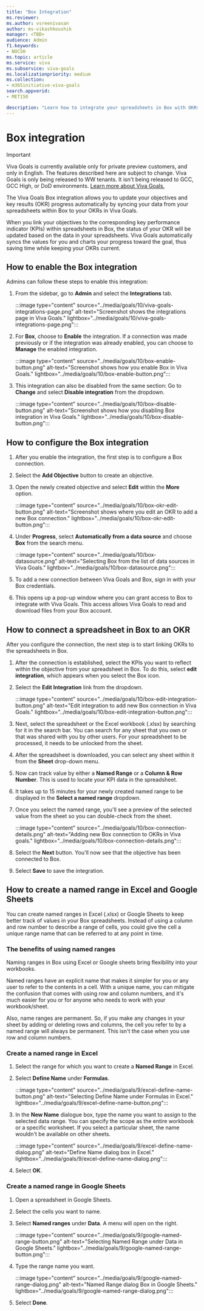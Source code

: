 ```yaml
---
title: "Box Integration"
ms.reviewer: 
ms.author: vsreenivasan
author: ms-vikashkoushik
manager: <TBD>
audience: Admin
f1.keywords:
- NOCSH
ms.topic: article
ms.service: viva
ms.subservice: viva-goals
ms.localizationpriority: medium
ms.collection:  
- m365initiative-viva-goals
search.appverid:
- MET150

description: "Learn how to integrate your spreadsheets in Box with OKRs in Viva Goals."
---
```


# Box integration

> [!IMPORTANT]
> Viva Goals is currently available only for private preview customers, and only in English. The features described here are subject to change. Viva Goals is only being released to WW tenants. It isn't being released to GCC, GCC High, or DoD environments. [Learn more about Viva Goals.](https://go.microsoft.com/fwlink/?linkid=2189933)

The Viva Goals Box integration allows you to update your objectives and key results (OKR) progress automatically by syncing your data from your spreadsheets within Box to your OKRs in Viva Goals. 
  
When you link your objectives to the corresponding key performance indicator (KPIs) within spreadsheets in Box, the status of your OKR will be updated based on the data in your spreadsheets. Viva Goals automatically syncs the values for you and charts your progress toward the goal, thus saving time while keeping your OKRs current.

## How to enable the Box integration

Admins can follow these steps to enable this integration:

1. From the sidebar, go to **Admin** and select the **Integrations** tab.
  
     :::image type="content" source="../media/goals/10/viva-goals-integrations-page.png" alt-text="Screenshot shows the integrations page in Viva Goals." lightbox="../media/goals/10/viva-goals-integrations-page.png":::

2. For **Box**, choose to **Enable** the integration. If a connection was made previously or if the integration was already enabled, you can choose to **Manage** the enabled integration.
  
    :::image type="content" source="../media/goals/10/box-enable-button.png" alt-text="Screenshot shows how you enable Box in Viva Goals." lightbox="../media/goals/10/box-enable-button.png":::

3. This integration can also be disabled from the same section: Go to **Change** and select **Disable integration** from the dropdown.
  
    :::image type="content" source="../media/goals/10/box-disable-button.png" alt-text="Screenshot shows how you disabling Box integration in Viva Goals." lightbox="../media/goals/10/box-disable-button.png":::

## How to configure the Box integration

1. After you enable the integration, the first step is to configure a Box connection.

2. Select the **Add Objective** button to create an objective.

3. Open the newly created objective and select **Edit** within the **More** option.
  
     :::image type="content" source="../media/goals/10/box-okr-edit-button.png" alt-text="Screenshot shows where you edit an OKR to add a new Box connection." lightbox="../media/goals/10/box-okr-edit-button.png":::

4. Under **Progress**, select **Automatically from a data source** and choose **Box** from the search menu.
  
    :::image type="content" source="../media/goals/10/box-datasource.png" alt-text="Selecting Box from the list of data sources in Viva Goals." lightbox="../media/goals/10/box-datasource.png":::

5. To add a new connection between Viva Goals and Box, sign in with your Box credentials.

6. This opens up a pop-up window where you can grant access to Box to integrate with Viva Goals. This access allows Viva Goals to read and download files from your Box account.

## How to connect a spreadsheet in Box to an OKR

After you configure the connection, the next step is to start linking OKRs to the spreadsheets in Box.

1. After the connection is established, select the KPIs you want to reflect within the objective from your spreadsheet in Box. To do this, select **edit integration**, which appears when you select the Box icon.

2. Select the **Edit Integration** link from the dropdown.
  
    :::image type="content" source="../media/goals/10/box-edit-integration-button.png" alt-text="Edit integration to add new Box connection in Viva Goals." lightbox="../media/goals/10/box-edit-integration-button.png":::

3. Next, select the spreadsheet or the Excel workbook (.xlsx) by searching for it in the search bar. You can search for any sheet that you own or that was shared with you by other users. For your spreadsheet to be processed, it needs to be unlocked from the sheet.

4. After the spreadsheet is downloaded, you can select any sheet within it from the **Sheet** drop-down menu.

5. Now can track value by either a **Named Range** or a **Column & Row Number**. This is used to locate your KPI data in the spreadsheet.

6. It takes up to 15 minutes for your newly created named range to be displayed in the **Select a named range** dropdown.

7. Once you select the named range, you'll see a preview of the selected value from the sheet so you can double-check from the sheet.
  
    :::image type="content" source="../media/goals/10/box-connection-details.png" alt-text="Adding new Box connection to OKRs in Viva goals." lightbox="../media/goals/10/box-connection-details.png":::

8. Select the **Next** button. You'll now see that the objective has been connected to Box.

9. Select **Save** to save the integration.
  
## How to create a named range in Excel and Google Sheets
  
You can create named ranges in Excel (.xlsx) or Google Sheets to keep better track of values in your Box spreadsheets. Instead of using a column and row number to describe a range of cells, you could give the cell a unique range name that can be referred to at any point in time.
  
### The benefits of using named ranges
  
Naming ranges in Box using Excel or Google sheets bring flexibility into your workbooks.

Named ranges have an explicit name that makes it simpler for you or any user to refer to the contents in a cell. With a unique name, you can mitigate the confusion that comes with using row and column numbers, and it's much easier for you or for anyone who needs to work with your workbook/sheet.

Also, name ranges are permanent. So, if you make any changes in your sheet by adding or deleting rows and columns, the cell you refer to by a named range will always be permanent. This isn't the case when you use row and column numbers.
  
### Create a named range in Excel

1. Select the range for which you want to create a **Named Range** in Excel.

2. Select **Define Name** under **Formulas**.

    :::image type="content" source="../media/goals/9/excel-define-name-button.png" alt-text="Selecting Define Name under Formulas in Excel." lightbox="../media/goals/9/excel-define-name-button.png":::

3. In the **New Name** dialogue box, type the name you want to assign to the selected data range. You can specify the scope as the entire workbook or a specific worksheet. If you select a particular sheet, the name wouldn't be available on other sheets.

    :::image type="content" source="../media/goals/9/excel-define-name-dialog.png" alt-text="Define Name dialog box in Excel." lightbox="../media/goals/9/excel-define-name-dialog.png":::

4. Select **OK**.

### Create a named range in Google Sheets

1. Open a spreadsheet in Google Sheets.

2. Select the cells you want to name.

3. Select **Named ranges** under **Data**. A menu will open on the right.

    :::image type="content" source="../media/goals/9/google-named-range-button.png" alt-text="Selecting Named Range under Data in Google Sheets." lightbox="../media/goals/9/google-named-range-button.png":::

4. Type the range name you want.

    :::image type="content" source="../media/goals/9/google-named-range-dialog.png" alt-text="Named Range dialog Box in Google Sheets." lightbox="../media/goals/9/google-named-range-dialog.png":::

5. Select **Done**.
